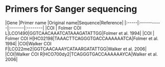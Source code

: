 # Primers for Sanger sequencing

|Gene  |Primer name |Original name|Sequence|Reference|
|:-----|:-----------|:-------|:--------|
|COI   | Folmer COI L|LCO1490|GGTCAACAAATCATAAAGATATTGG|Folmer et al. 1994|
|COI   | Folmer COI H|HC02198|TAAACTTCAGGGTGACCAAAAAATCA|Folmer et al. 1994|
|COI|Walker COI F|LCO22me2|GGTCAACAAAYCATAARGATATTGG|Walker et al. 2006|
|COI|Walker COI R|HCO700dy2|TCAGGGTGACCAAAAAAYCA|Walker et al. 2006|

